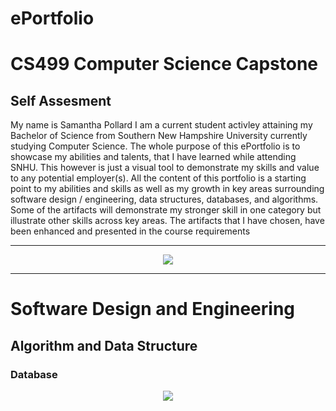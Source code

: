 # ePortfolio

# CS499 Computer Science Capstone   

 
 ## Self Assesment
 
 
 
 
 
 My name is Samantha Pollard I am a current student activley attaining my Bachelor of Science from Southern New Hampshire University currently studying Computer Science. The whole purpose of this ePortfolio is to showcase my abilities and talents, that I have learned while attending SNHU. This however is just a visual tool to demonstrate my skills and value to any potential employer(s). All the content of this portfolio is a starting point to my abilities and skills as well as my growth in key areas surrounding software design / engineering, data structures, databases, and algorithms.
Some of the artifacts will demonstrate my stronger skill in one category but illustrate other skills across key areas. The artifacts that I have chosen, have been enhanced and presented in the course requirements

---

<div style="text-align: center;">
    <a href="https://spollard386.github.io/ePortfolio" title="ePortfolio Home Page"><img src="https://img.shields.io/badge/Home-ePortfolio-blue.svg?style=for-the-badge&logo=homeassistant" /></a>
</div>

---
# Software Design and Engineering



## Algorithm and Data Structure





### Database




<div style="text-align: center;">
    <a href="https://spollard386.github.io/ePortfolio" title="ePortfolio, title"SNHU
     Home Page"><img src="https://img.shields.io/badge/Home-ePortfolio-blue.svg?style=for-the-badge&logo=homeassistant" /></a>
</div>
